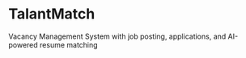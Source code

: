 # TalantMatch
Vacancy Management System with job posting, applications, and AI-powered resume matching
